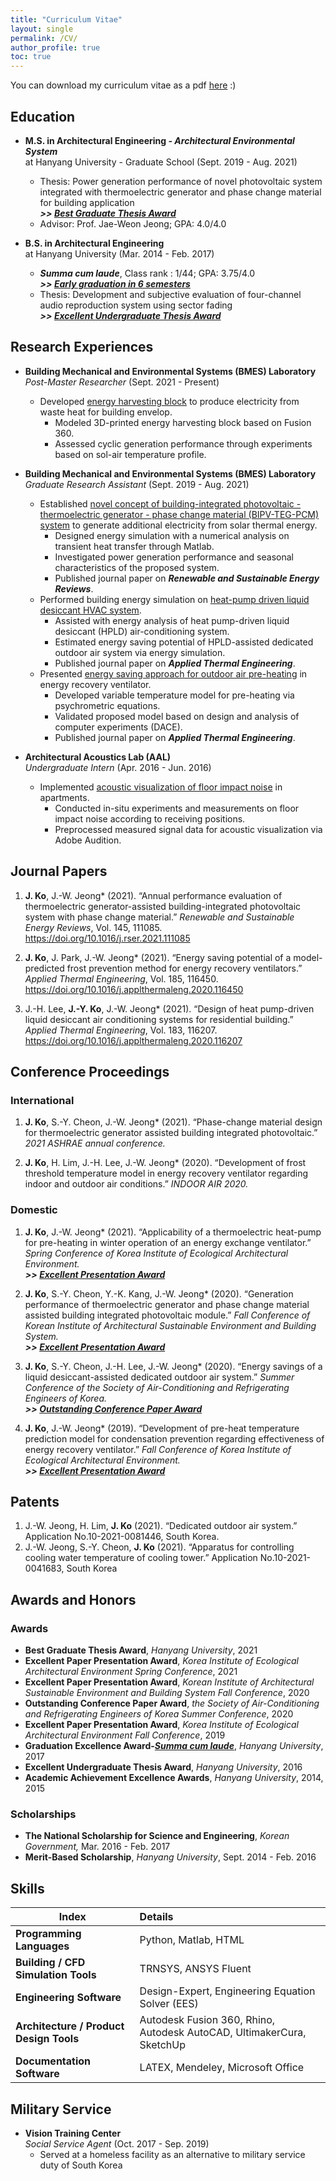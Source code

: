 ```yaml
---
title: "Curriculum Vitae"
layout: single
permalink: /CV/
author_profile: true
toc: true
---
```


You can download my curriculum vitae as a pdf [here](https://github.com/jyko-arc/jyko-arc.github.io/blob/main/assets/pdfs/CV_JinyoungKo.pdf) :)

## Education

- **M.S. in Architectural Engineering *- Architectural Environmental System***<br/>at Hanyang University - Graduate School (Sept. 2019 - Aug. 2021)

  -  Thesis: Power generation performance of novel photovoltaic system integrated with thermoelectric generator and phase change material for building application<br/>***>> <u>Best Graduate Thesis Award</u>***
  - Advisor: Prof. Jae-Weon Jeong; GPA: 4.0/4.0

- **B.S. in Architectural Engineering**<br/>at Hanyang University (Mar. 2014 - Feb. 2017)
  - ***Summa cum laude***, Class rank : 1/44; GPA: 3.75/4.0 <br/>***>> <u>Early graduation in 6 semesters</u>***
  - Thesis: Development and subjective evaluation of four-channel audio reproduction system using sector fading <br/>***>> <u>Excellent Undergraduate Thesis Award</u>***

## Research Experiences
- **Building Mechanical and Environmental Systems (BMES) Laboratory** <br/>*Post-Master Researcher* (Sept. 2021 - Present)
  - Developed <u>energy harvesting block</u> to produce electricity from waste heat for building envelop.
    - Modeled 3D-printed energy harvesting block based on Fusion 360.
    - Assessed cyclic generation performance through experiments based on sol-air temperature profile.

- **Building Mechanical and Environmental Systems (BMES) Laboratory**<br/>  *Graduate Research Assistant* (Sept. 2019 - Aug. 2021)
  - Established <u>novel concept of building-integrated photovoltaic - thermoelectric generator - phase change material (BIPV-TEG-PCM) system</u> to generate additional electricity from solar thermal energy.
    - Designed energy simulation with a numerical analysis on transient heat transfer through Matlab.
    - Investigated power generation performance and seasonal characteristics of the proposed system.
    - Published journal paper on ***Renewable and Sustainable Energy Reviews***.
  - Performed building energy simulation on <u>heat-pump driven liquid desiccant HVAC system</u>.
    - Assisted with energy analysis of heat pump-driven liquid desiccant (HPLD) air-conditioning system.
    - Estimated energy saving potential of HPLD-assisted dedicated outdoor air system via energy simulation.
    - Published journal paper on ***Applied Thermal Engineering***.
  - Presented <u>energy saving approach for outdoor air pre-heating</u> in energy recovery ventilator.
    - Developed variable temperature model for pre-heating via psychrometric equations.
    - Validated proposed model based on design and analysis of computer experiments (DACE).
    - Published journal paper on ***Applied Thermal Engineering***.
  
- **Architectural Acoustics Lab (AAL)**<br/>  *Undergraduate Intern* (Apr. 2016 - Jun. 2016)
  - Implemented <u>acoustic visualization of floor impact noise</u> in apartments.
    - Conducted in-situ experiments and measurements on floor impact noise according to receiving positions.
    - Preprocessed measured signal data for acoustic visualization via Adobe Audition.


## Journal Papers

1. **J. Ko**, J.-W. Jeong* (2021). “Annual performance evaluation of thermoelectric generator-assisted building-integrated photovoltaic system with phase change material.” *Renewable and Sustainable Energy Reviews*, 
    Vol. 145, 111085. <https://doi.org/10.1016/j.rser.2021.111085>

2. **J. Ko**, J. Park, J.-W. Jeong* (2021). “Energy saving potential of a model-predicted frost prevention method for energy recovery ventilators.” *Applied Thermal Engineering*, Vol. 185, 116450. <https://doi.org/10.1016/j.applthermaleng.2020.116450>

3. J.-H. Lee, **J.-Y. Ko**, J.-W. Jeong* (2021). “Design of heat pump-driven liquid desiccant air conditioning systems for residential building.” *Applied Thermal Engineering*, Vol. 183, 116207. <https://doi.org/10.1016/j.applthermaleng.2020.116207>

## Conference Proceedings

### International

1. **J. Ko**, S.-Y. Cheon, J.-W. Jeong* (2021). “Phase-change material design for thermoelectric generator assisted building integrated photovoltaic.” *2021 ASHRAE annual conference.*

2. **J. Ko**, H. Lim, J.-H. Lee, J.-W. Jeong* (2020). “Development of frost threshold temperature model in energy recovery ventilator regarding indoor and outdoor air conditions.” *INDOOR AIR 2020.*

### Domestic

1. **J. Ko**, J.-W. Jeong* (2021). “Applicability of a thermoelectric heat-pump for pre-heating in winter operation of an energy exchange ventilator.” *Spring Conference of Korea Institute of Ecological Architectural Environment.* <br/>***>> <u>Excellent Presentation Award</u>***

2. **J. Ko**, S.-Y. Cheon, Y.-K. Kang, J.-W. Jeong* (2020). “Generation performance of thermoelectric generator and phase change material assisted building integrated photovoltaic module.” *Fall Conference of Korean Institute of Architectural Sustainable Environment and Building System.*<br/>***>> <u>Excellent Presentation Award</u>***

3. **J. Ko**, S.-Y. Cheon, J.-H. Lee, J.-W. Jeong* (2020). “Energy savings of a liquid desiccant-assisted dedicated outdoor air system.” *Summer Conference of the Society of Air-Conditioning and Refrigerating Engineers of Korea.*<br/>***>> <u>Outstanding Conference Paper Award</u>***

4. **J. Ko**, J.-W. Jeong* (2019). “Development of pre-heat temperature prediction model for condensation prevention regarding effectiveness of energy recovery ventilator.” *Fall Conference of Korea Institute of Ecological Architectural Environment.* <br/>***>> <u>Excellent Presentation Award</u>***

   

## Patents

1. J.-W. Jeong, H. Lim, **J. Ko** (2021). “Dedicated outdoor air system.” Application No.10-2021-0081446, South Korea.
2. J.-W. Jeong, S.-Y. Cheon, **J. Ko** (2021). “Apparatus for controlling cooling water temperature of cooling tower.” Application No.10-2021-0041683, South Korea



## Awards and Honors

### Awards

- **Best Graduate Thesis Award**, *Hanyang University*, 2021
- **Excellent Paper Presentation Award**, *Korea Institute of Ecological Architectural Environment Spring Conference*, 2021
- **Excellent Paper Presentation Award**, *Korean Institute of Architectural Sustainable Environment and Building System Fall Conference*, 2020
- **Outstanding Conference Paper Award**, *the Society of Air-Conditioning and Refrigerating Engineers of Korea Summer Conference*, 2020
- **Excellent Paper Presentation Award**, *Korea Institute of Ecological Architectural Environment Fall Conference*, 2019
- **Graduation Excellence Award-*<u>Summa cum laude</u>***, *Hanyang University*, 2017
- **Excellent Undergraduate Thesis Award**, *Hanyang University*, 2016
- **Academic Achievement Excellence Awards**, *Hanyang University*, 2014, 2015

### Scholarships

- **The National Scholarship for Science and Engineering**, *Korean Government,* Mar. 2016 - Feb. 2017
- **Merit-Based Scholarship**, *Hanyang University*, Sept. 2014 - Feb. 2016



## Skills

| Index                                    | Details                                                      |
| ---------------------------------------- | :----------------------------------------------------------- |
| **Programming  Languages**               | Python, Matlab, HTML                                         |
| **Building / CFD  Simulation Tools**     | TRNSYS, ANSYS Fluent                                         |
| **Engineering  Software**                | Design-Expert, Engineering  Equation Solver (EES)            |
| **Architecture /  Product Design Tools** | Autodesk Fusion 360, Rhino, Autodesk  AutoCAD, UltimakerCura, SketchUp |
| **Documentation Software**               | LATEX, Mendeley, Microsoft Office                            |

## Military Service

- **Vision Training Center**<br/>  *Social Service Agent* (Oct. 2017 - Sep. 2019)
  - Served at a homeless facility as an alternative to military  service duty of South Korea  
